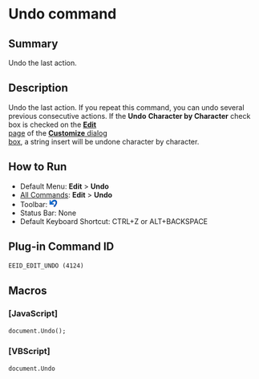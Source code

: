 # Undo command

## Summary

Undo the last action.

## Description

Undo the last action. If you repeat this command, you can undo several
previous consecutive
actions. If the
**Undo**
**Character by Character** check box is
checked on the [**Edit** \
page](../../dlg/customize/edit/index) of the [**Customize** dialog \
box](../../dlg/customize/index), a string insert will be undone character by character.

## How to Run

- Default Menu: **Edit** \> **Undo**
- [All Commands](../tools/all_commands): **Edit** \> **Undo**
- Toolbar: ![](../../images/editundo.gif)
- Status Bar: None
- Default Keyboard Shortcut: CTRL+Z or ALT+BACKSPACE

## Plug-in Command ID

```
EEID_EDIT_UNDO (4124)
```

## Macros

### \[JavaScript\]

```
document.Undo();
```

### \[VBScript\]

```
document.Undo
```
